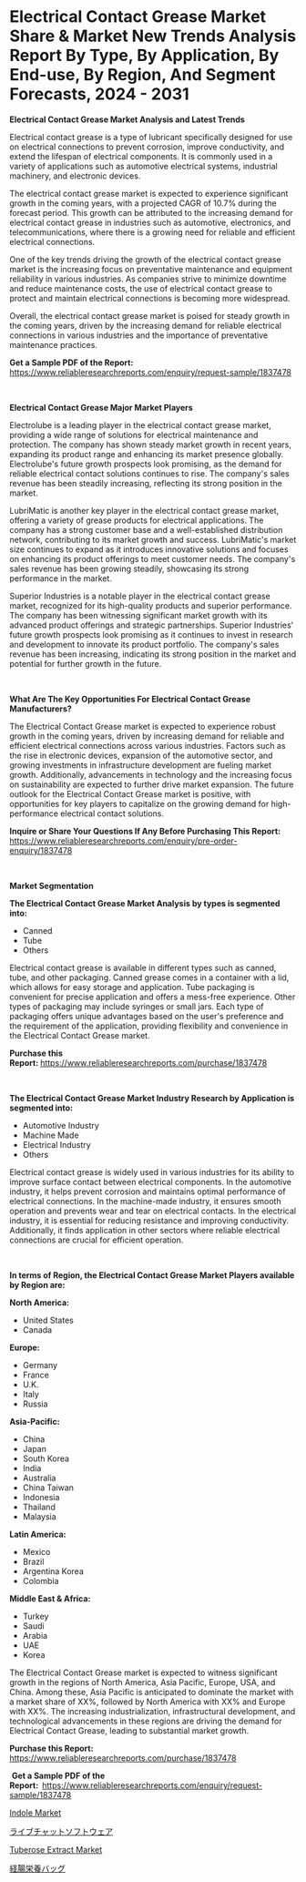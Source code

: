 <p><h1>Electrical Contact Grease Market Share & Market New Trends Analysis Report By Type, By Application, By End-use, By Region, And Segment Forecasts, 2024 - 2031</h1></p><p><strong>Electrical Contact Grease Market Analysis and Latest Trends</strong></p>
<p><p>Electrical contact grease is a type of lubricant specifically designed for use on electrical connections to prevent corrosion, improve conductivity, and extend the lifespan of electrical components. It is commonly used in a variety of applications such as automotive electrical systems, industrial machinery, and electronic devices.</p><p>The electrical contact grease market is expected to experience significant growth in the coming years, with a projected CAGR of 10.7% during the forecast period. This growth can be attributed to the increasing demand for electrical contact grease in industries such as automotive, electronics, and telecommunications, where there is a growing need for reliable and efficient electrical connections.</p><p>One of the key trends driving the growth of the electrical contact grease market is the increasing focus on preventative maintenance and equipment reliability in various industries. As companies strive to minimize downtime and reduce maintenance costs, the use of electrical contact grease to protect and maintain electrical connections is becoming more widespread.</p><p>Overall, the electrical contact grease market is poised for steady growth in the coming years, driven by the increasing demand for reliable electrical connections in various industries and the importance of preventative maintenance practices.</p></p>
<p><strong>Get a Sample PDF of the Report:&nbsp;</strong> <a href="https://www.reliableresearchreports.com/enquiry/request-sample/1837478">https://www.reliableresearchreports.com/enquiry/request-sample/1837478</a></p>
<p>&nbsp;</p>
<p><strong>Electrical Contact Grease Major Market Players</strong></p>
<p><p>Electrolube is a leading player in the electrical contact grease market, providing a wide range of solutions for electrical maintenance and protection. The company has shown steady market growth in recent years, expanding its product range and enhancing its market presence globally. Electrolube's future growth prospects look promising, as the demand for reliable electrical contact solutions continues to rise. The company's sales revenue has been steadily increasing, reflecting its strong position in the market.</p><p>LubriMatic is another key player in the electrical contact grease market, offering a variety of grease products for electrical applications. The company has a strong customer base and a well-established distribution network, contributing to its market growth and success. LubriMatic's market size continues to expand as it introduces innovative solutions and focuses on enhancing its product offerings to meet customer needs. The company's sales revenue has been growing steadily, showcasing its strong performance in the market.</p><p>Superior Industries is a notable player in the electrical contact grease market, recognized for its high-quality products and superior performance. The company has been witnessing significant market growth with its advanced product offerings and strategic partnerships. Superior Industries' future growth prospects look promising as it continues to invest in research and development to innovate its product portfolio. The company's sales revenue has been increasing, indicating its strong position in the market and potential for further growth in the future.</p></p>
<p>&nbsp;</p>
<p><strong>What Are The Key Opportunities For Electrical Contact Grease Manufacturers?</strong></p>
<p><p>The Electrical Contact Grease market is expected to experience robust growth in the coming years, driven by increasing demand for reliable and efficient electrical connections across various industries. Factors such as the rise in electronic devices, expansion of the automotive sector, and growing investments in infrastructure development are fueling market growth. Additionally, advancements in technology and the increasing focus on sustainability are expected to further drive market expansion. The future outlook for the Electrical Contact Grease market is positive, with opportunities for key players to capitalize on the growing demand for high-performance electrical contact solutions.</p></p>
<p><strong>Inquire or Share Your Questions If Any Before Purchasing This Report:</strong> <a href="https://www.reliableresearchreports.com/enquiry/pre-order-enquiry/1837478">https://www.reliableresearchreports.com/enquiry/pre-order-enquiry/1837478</a></p>
<p>&nbsp;</p>
<p><strong>Market Segmentation</strong></p>
<p><strong>The Electrical Contact Grease Market Analysis by types is segmented into:</strong></p>
<p><ul><li>Canned</li><li>Tube</li><li>Others</li></ul></p>
<p><p>Electrical contact grease is available in different types such as canned, tube, and other packaging. Canned grease comes in a container with a lid, which allows for easy storage and application. Tube packaging is convenient for precise application and offers a mess-free experience. Other types of packaging may include syringes or small jars. Each type of packaging offers unique advantages based on the user's preference and the requirement of the application, providing flexibility and convenience in the Electrical Contact Grease market.</p></p>
<p><strong>Purchase this Report:&nbsp;</strong><a href="https://www.reliableresearchreports.com/purchase/1837478">https://www.reliableresearchreports.com/purchase/1837478</a></p>
<p>&nbsp;</p>
<p><strong>The Electrical Contact Grease Market Industry Research by Application is segmented into:</strong></p>
<p><ul><li>Automotive Industry</li><li>Machine Made</li><li>Electrical Industry</li><li>Others</li></ul></p>
<p><p>Electrical contact grease is widely used in various industries for its ability to improve surface contact between electrical components. In the automotive industry, it helps prevent corrosion and maintains optimal performance of electrical connections. In the machine-made industry, it ensures smooth operation and prevents wear and tear on electrical contacts. In the electrical industry, it is essential for reducing resistance and improving conductivity. Additionally, it finds application in other sectors where reliable electrical connections are crucial for efficient operation.</p></p>
<p>&nbsp;</p>
<p><strong>In terms of Region, the Electrical Contact Grease Market Players available by Region are:</strong></p>
<p>
    <p> <strong> North America: </strong>
        <ul>
            <li>United States</li>
            <li>Canada</li>
        </ul>
        </p> 
    <p> <strong> Europe: </strong>
        <ul>
            <li>Germany</li>
            <li>France</li>
            <li>U.K.</li>
            <li>Italy</li>
            <li>Russia</li>
        </ul>
        </p> 
    <p> <strong> Asia-Pacific: </strong>
        <ul>
            <li>China</li>
            <li>Japan</li>
            <li>South Korea</li>
            <li>India</li>
            <li>Australia</li>
            <li>China Taiwan</li>
            <li>Indonesia</li>
            <li>Thailand</li>
            <li>Malaysia</li>
        </ul>
        </p> 
    <p> <strong> Latin America: </strong>
        <ul>
            <li>Mexico</li>
            <li>Brazil</li>
            <li>Argentina Korea</li>
            <li>Colombia</li>
        </ul>
        </p> 
    <p> <strong> Middle East & Africa: </strong>
        <ul>
            <li>Turkey</li>
            <li>Saudi</li>
            <li>Arabia</li>
            <li>UAE</li>
            <li>Korea</li>
        </ul>
    </p>
    </p>
<p><p>The Electrical Contact Grease market is expected to witness significant growth in the regions of North America, Asia Pacific, Europe, USA, and China. Among these, Asia Pacific is anticipated to dominate the market with a market share of XX%, followed by North America with XX% and Europe with XX%. The increasing industrialization, infrastructural development, and technological advancements in these regions are driving the demand for Electrical Contact Grease, leading to substantial market growth.</p></p>
<p><strong>Purchase this Report: </strong><a href="https://www.reliableresearchreports.com/purchase/1837478">https://www.reliableresearchreports.com/purchase/1837478</a></p>
<p>&nbsp;<strong>Get a Sample PDF of the Report:&nbsp;&nbsp;</strong><a href="https://www.reliableresearchreports.com/enquiry/request-sample/1837478">https://www.reliableresearchreports.com/enquiry/request-sample/1837478</a></p>
<p><strong></strong></p>
<p><p><a href="https://github.com/juniordelafrance/Market-Research-Report-List-2/blob/main/indole-market.md">Indole Market</a></p><p><a href="https://medium.com/@chloekessler01/%E3%83%A9%E3%82%A4%E3%83%96%E3%83%81%E3%83%A3%E3%83%83%E3%83%88%E3%82%BD%E3%83%95%E3%83%88%E3%82%A6%E3%82%A7%E3%82%A2%E5%B8%82%E5%A0%B4-2031%E5%B9%B4%E3%81%BE%E3%81%A7%E3%81%AE%E6%88%90%E5%8A%9F%E3%81%97%E3%81%9F%E3%83%93%E3%82%B8%E3%83%8D%E3%82%B9%E6%88%A6%E7%95%A5%E3%81%AE%E9%8D%B5%E3%82%92%E4%BA%88%E6%B8%AC-b637e009cf55">ライブチャットソフトウェア</a></p><p><a href="https://github.com/jaidynmorantestelletmjzya/Market-Research-Report-List-1/blob/main/tuberose-extract-market.md">Tuberose Extract Market</a></p><p><a href="https://medium.com/@munroco657/%E8%85%B8%E7%AE%A1%E5%86%85%E7%B5%A6%E9%A4%8C%E3%83%90%E3%83%83%E3%82%B0%E5%B8%82%E5%A0%B4%E3%81%AF-%E5%B8%82%E5%A0%B4%E3%82%B7%E3%82%A7%E3%82%A2-%E5%B8%82%E5%A0%B4%E3%83%88%E3%83%AC%E3%83%B3%E3%83%89-%E5%B8%82%E5%A0%B4%E6%88%90%E9%95%B7%E3%81%AB%E9%96%A2%E3%81%99%E3%82%8B%E6%83%85%E5%A0%B1%E3%82%92%E6%8F%90%E4%BE%9B%E3%81%97%E3%81%BE%E3%81%99-d0f7689fe7c1">経腸栄養バッグ</a></p></p>